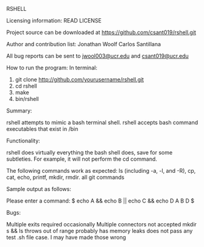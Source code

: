RSHELL

Licensing information: READ LICENSE

Project source can be downloaded at https://github.com/csant019/rshell.git

Author and contribution list:
Jonathan Woolf
Carlos Santillana

All bug reports can be sent to jwool003@ucr.edu and csant019@ucr.edu

How to run the program:
In terminal:
1. git clone http://github.com/yourusername/rshell.git
2. cd rshell
3. make
4. bin/rshell

Summary:

rshell attempts to mimic a bash terminal shell. rshell accepts bash command executables that exist in /bin

Functionality:

rshell does virtually everything the bash shell does, save for some subtleties.
For example, it will not perform the cd command.

The following commands work as expected: ls (including  -a, -l, and -R),
cp, cat, echo, printf, mkdir, rmdir. all git commands

Sample output as follows:

Please enter a command:
$ echo A && echo B || echo C && echo D
A
B
D
$

Bugs:

Multiple exits required occasionally
Multiple connectors not accepted
mkdir s &&  ls throws out of range
probably has memory leaks
does not pass any test .sh file case. I may have made those wrong
